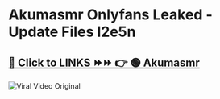 
 # Akumasmr Onlyfans Leaked - Update Files l2e5n

## <h2><a href="https://clipsfans.com/Akumasmr&ref=git">🔗 Click to LINKS ⏩⏩ 👉 🟢 Akumasmr </a></h2>

<a href="https://clipsfans.com/Akumasmr&ref=git" rel="nofollow" data-target="animated-image.originalLink"><img src="https://i.ibb.co.com/xMMVF88/686577567.gif" alt="Viral Video Original" style="max-width: 100%; display: inline-block;" data-target="animated-image.originalImage"></a>

